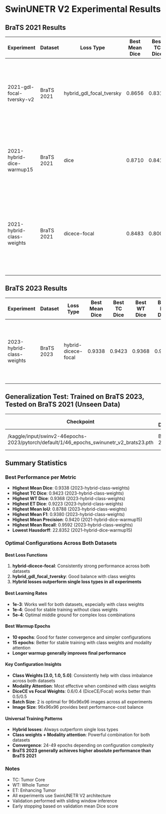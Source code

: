 # SwinUNETR V2 Experimental Results

## BraTS 2021 Results

| Experiment | Dataset | Loss Type | Best Mean Dice | Best TC Dice | Best WT Dice | Best ET Dice | Best Mean IoU | Best Mean F1 | Best Mean Precision | Best Mean Recall | Best Hausdorff | Epochs to Best | Configuration |
|------------|---------|-----------|---------------|--------------|--------------|--------------|---------------|--------------|--------------------|--------------------|----------------|----------------|---------------|
| 2021-gdl-focal-tversky-v2 | BraTS 2021 | hybrid_gdl_focal_tversky | 0.8656 | 0.8314 | 0.9337 | 0.8716 | 0.8048 | 0.9023 | 0.9363 | 0.8834 | 24.4127 | 38 | batch_size=2, lr=5e-4, img_size=96, feature_size=48, roi_size=96x96x96, overlap=0.7, warmup_epochs=15, early_stopping_patience=10, modality_attention=True, class_weights=[3.0, 1.0, 5.0], val_interval=1, limit_val_batches=5 |
| 2021-hybrid-dice-warmup15 | BraTS 2021 | dice | 0.8710 | 0.8419 | 0.9366 | 0.8578 | 0.8063 | 0.9059 | 0.9420 | 0.8798 | 22.8352 | 48 | batch_size=2, lr=1e-4, img_size=96, feature_size=48, roi_size=96x96x96, overlap=0.7, warmup_epochs=10, dice_ce_weight=0.6, focal_weight=0.4, use_class_weights=False, modality_attention=False |
| 2021-hybrid-class-weights | BraTS 2021 | dicece-focal | 0.8483 | 0.8009 | 0.8929 | 0.8325 | 0.7640 | 0.8677 | 0.9153 | 0.8418 | 23.9028 | 24 | batch_size=2, lr=1e-3, img_size=96, feature_size=48, roi_size=96x96x96, overlap=0.7, warmup_epochs=10, dice_ce_weight=0.5, focal_weight=0.5, use_class_weights=True, class_weights=[3.0, 1.0, 5.0], modality_attention=True, limit_val_batches=10 |
## BraTS 2023 Results

| Experiment | Dataset | Loss Type | Best Mean Dice | Best TC Dice | Best WT Dice | Best ET Dice | Best Mean IoU | Best Mean F1 | Best Mean Precision | Best Mean Recall | Best Hausdorff | Epochs to Best | Configuration |
|------------|---------|-----------|---------------|--------------|--------------|--------------|---------------|--------------|--------------------|--------------------|----------------|----------------|---------------|
| 2023-hybrid-class-weights | BraTS 2023 | hybrid-dicece-focal | 0.9338 | 0.9423 | 0.9368 | 0.9223 | 0.8788 | 0.9380 | 0.9205 | 0.9592 | 23.3095 | 49 | batch_size=2, lr=1e-3, img_size=96, feature_size=48, roi_size=96x96x96, warmup_epochs=15, epochs=50, use_class_weights=True, modality_attention=True, loss_type=hybrid-dicece-focal |

## Generalization Test: Trained on BraTS 2023, Tested on BraTS 2021 (Unseen Data)

| Checkpoint | Train Dataset | Test Dataset | Mean Dice | Dice TC | Dice WT | Dice ET | Mean IoU | Mean F1 | Mean Precision | Mean Recall | Mean Hausdorff | # Cases | ROI size | Overlap | Threshold |
|------------|---------------|-------------|-----------|---------|---------|---------|----------|---------|----------------|-------------|---------------|---------|----------|---------|-----------|
| /kaggle/input/swinv2-46epochs-2023/pytorch/default/1/46_epochs_swinunetr_v2_brats23.pth | BraTS 2023 | BraTS 2021 | 0.8741 ± 0.0987 | 0.8542 ± 0.1578 | 0.9087 ± 0.0572 | 0.8663 ± 0.1162 | 0.8071 ± 0.1163 | 0.8945 ± 0.0691 | 0.9246 ± 0.0542 | 0.8834 ± 0.1006 | 25.1909 ± 18.2548 | 126 | [96, 96, 96] | 0.7 | 0.5 |


## Summary Statistics

### Best Performance per Metric
- **Highest Mean Dice**: 0.9338 (2023-hybrid-class-weights)
- **Highest TC Dice**: 0.9423 (2023-hybrid-class-weights)
- **Highest WT Dice**: 0.9368 (2023-hybrid-class-weights)
- **Highest ET Dice**: 0.9223 (2023-hybrid-class-weights)
- **Highest Mean IoU**: 0.8788 (2023-hybrid-class-weights)
- **Highest Mean F1**: 0.9380 (2023-hybrid-class-weights)
- **Highest Mean Precision**: 0.9420 (2021-hybrid-dice-warmup15)
- **Highest Mean Recall**: 0.9592 (2023-hybrid-class-weights)
- **Lowest Hausdorff**: 22.8352 (2021-hybrid-dice-warmup15)

### Optimal Configurations Across Both Datasets

#### Best Loss Functions
1. **hybrid-dicece-focal**: Consistently strong performance across both datasets
2. **hybrid_gdl_focal_tversky**: Good balance with class weights
3. **Hybrid losses outperform single loss types in all experiments**

#### Best Learning Rates
- **1e-3**: Works well for both datasets, especially with class weights
- **1e-4**: Good for stable training without class weights
- **5e-4**: Optimal middle ground for complex loss combinations

#### Best Warmup Epochs
- **10 epochs**: Good for faster convergence and simpler configurations
- **15 epochs**: Better for stable training with class weights and modality attention
- **Longer warmup generally improves final performance**

#### Key Configuration Insights
- **Class Weights [3.0, 1.0, 5.0]**: Consistently help with class imbalance across both datasets
- **Modality Attention**: Most effective when combined with class weights
- **DiceCE vs Focal Weights**: 0.6/0.4 (DiceCE/Focal) works better than 0.5/0.5
- **Batch Size**: 2 is optimal for 96x96x96 images across all experiments
- **Image Size**: 96x96x96 provides best performance-cost balance

#### Universal Training Patterns
- **Hybrid losses**: Always outperform single loss types
- **Class weights + Modality attention**: Powerful combination for both datasets
- **Convergence**: 24-49 epochs depending on configuration complexity
- **BraTS 2023 generally achieves higher absolute performance than BraTS 2021**

### Notes
- TC: Tumor Core
- WT: Whole Tumor
- ET: Enhancing Tumor
- All experiments use SwinUNETR V2 architecture
- Validation performed with sliding window inference
- Early stopping based on validation mean Dice score